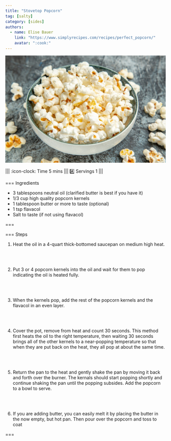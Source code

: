 ```yaml
---
title: "Stovetop Popcorn"
tag: [salty]
category: [sides]
authors:
  - name: Elise Bauer
    link: "https://www.simplyrecipes.com/recipes/perfect_popcorn/"
    avatar: ":cook:"
---
```


![](img/popcorn.jpg)

||| :icon-clock: Time
5 mins
||| :hash: Servings
1
|||

=== Ingredients

- 3 tablespoons neutral oil (clarified butter is best if you have it)
- 1/3 cup high quality popcorn kernels
- 1 tablespoon butter or more to taste (optional)
- 1 tsp flavacol
- Salt to taste (if not using flavacol)

===

=== Steps

1. Heat the oil in a 4-quart thick-bottomed saucepan on medium high heat.
<br>
<br>

2. Put 3 or 4 popcorn kernels into the oil and wait for them to pop indicating the oil is heated fully.
<br>
<br>

3. When the kernels pop, add the rest of the popcorn kernels and the flavacol in an even layer.
<br>
<br>

4. Cover the pot, remove from heat and count 30 seconds. This method first heats the oil to the right temperature, then waiting 30 seconds brings all of the other kernels to a near-popping temperature so that when they are put back on the heat, they all pop at about the same time. 
<br>
<br>

5. Return the pan to the heat and gently shake the pan by moving it back and forth over the burner. The kernals should start popping shortly and continue shaking the pan until the popping subsides. Add the popcorn to a bowl to serve.
<br>
<br>

6. If you are adding butter, you can easily melt it by placing the butter in the now empty, but hot pan. Then pour over the popcorn and toss to coat

===
